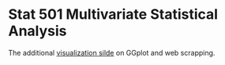 # Stat 501 Multivariate Statistical Analysis

The additional [visualization silde](Visualization-2.html) on GGplot and web scrapping.
